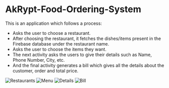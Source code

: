 # AkRypt-Food-Ordering-System

This is an application which follows a process:

* Asks the user to choose a restaurant.
* After choosing the restaurant, it fetches the dishes/items present in the Firebase database under the restaurant name.
* Asks the user to choose the items they want.
* The next activity asks the users to give their details such as Name, Phone Number, City, etc.
* And the final activity generates a bill which gives all the details about the customer, order and total price.


![Restaurants](https://imgur.com/geNpPMR.jpg) 
![Menu](https://imgur.com/rdmZcnA.jpg) 
![Details](https://imgur.com/ZvNuAxq.jpg)
![Bill](https://imgur.com/u8T7ESy.jpg)
